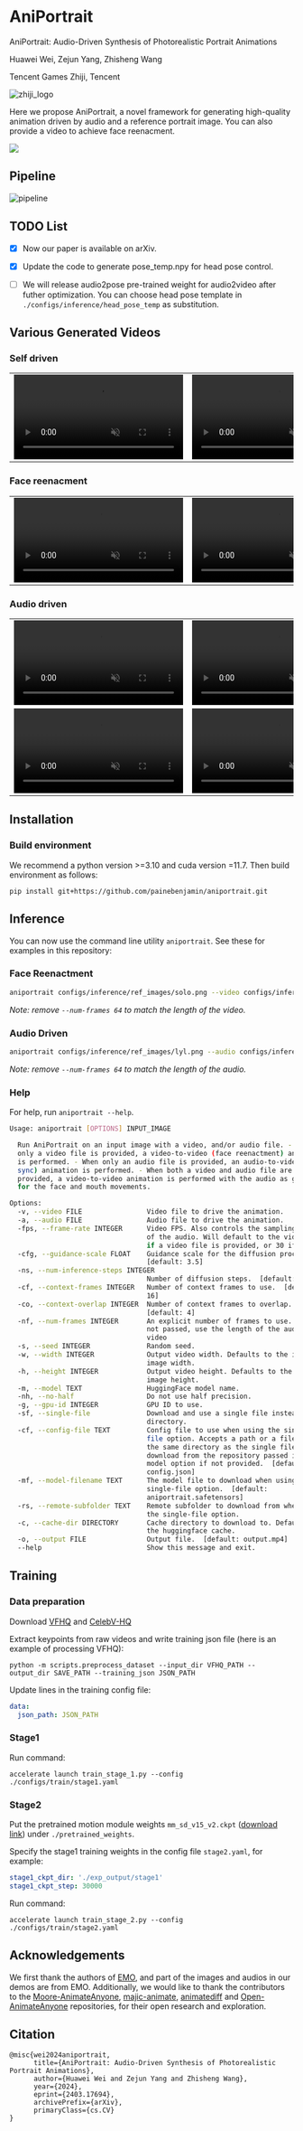 # AniPortrait

AniPortrait: Audio-Driven Synthesis of Photorealistic Portrait Animations

Huawei Wei, Zejun Yang, Zhisheng Wang

Tencent Games Zhiji, Tencent

![zhiji_logo](asset/zhiji_logo.png)

Here we propose AniPortrait, a novel framework for generating high-quality animation driven by 
audio and a reference portrait image. You can also provide a video to achieve face reenacment.

<a href='https://arxiv.org/abs/2403.17694'><img src='https://img.shields.io/badge/Paper-Arxiv-red'></a>

## Pipeline

![pipeline](asset/pipeline.png)

## TODO List

- [x] Now our paper is available on arXiv.

- [x] Update the code to generate pose_temp.npy for head pose control.

- [ ] We will release audio2pose pre-trained weight for audio2video after futher optimization. You can choose head pose template in `./configs/inference/head_pose_temp` as substitution.

## Various Generated Videos

### Self driven

<table class="center">
<tr>
    <td width=50% style="border: none">
        <video controls autoplay loop src="https://github.com/Zejun-Yang/AniPortrait/assets/21038147/82c0f0b0-9c7c-4aad-bf0e-27e6098ffbe1" muted="false"></video>
    </td>
    <td width=50% style="border: none">
        <video controls autoplay loop src="https://github.com/Zejun-Yang/AniPortrait/assets/21038147/51a502d9-1ce2-48d2-afbe-767a0b9b9166" muted="false"></video>
    </td>
</tr>
</table>

### Face reenacment

<table class="center">
<tr>
    <td width=50% style="border: none">
        <video controls autoplay loop src="https://github.com/Zejun-Yang/AniPortrait/assets/21038147/849fce22-0db1-4257-a75f-a5dc655e6b9e" muted="false"></video>
    </td>
    <td width=50% style="border: none">
        <video controls autoplay loop src="https://github.com/Zejun-Yang/AniPortrait/assets/21038147/d4e0add6-20a2-4f4b-808c-530a6f4d3331" muted="false"></video>
    </td>
</tr>
</table>

### Audio driven

<table class="center">
<tr>
    <td width=50% style="border: none">
        <video controls autoplay loop src="https://github.com/Zejun-Yang/AniPortrait/assets/21038147/63171e5a-e4c1-4383-8f20-9764524928d0" muted="false"></video>
    </td>
    <td width=50% style="border: none">
        <video controls autoplay loop src="https://github.com/Zejun-Yang/AniPortrait/assets/21038147/6fd74024-ba19-4f6b-b37a-10df5cf2c934" muted="false"></video>
    </td>
</tr>

<tr>
    <td width=50% style="border: none">
        <video controls autoplay loop src="https://github.com/Zejun-Yang/AniPortrait/assets/21038147/9e516cc5-bf09-4d45-b5e3-820030764982" muted="false"></video>
    </td>
    <td width=50% style="border: none">
        <video controls autoplay loop src="https://github.com/Zejun-Yang/AniPortrait/assets/21038147/7c68148b-8022-453f-be9a-c69590038197" muted="false"></video>
    </td>
</tr>
</table>

## Installation

### Build environment

We recommend a python version >=3.10 and cuda version =11.7. Then build environment as follows:

```shell
pip install git+https://github.com/painebenjamin/aniportrait.git
```

## Inference

You can now use the command line utility `aniportrait`. See these for examples in this repository:

### Face Reenactment

```sh
aniportrait configs/inference/ref_images/solo.png --video configs/inference/video/Aragaki_song.mp4 --num-frames 64 --width 512 --height 512
```
*Note: remove `--num-frames 64` to match the length of the video.*

### Audio Driven

```sh
aniportrait configs/inference/ref_images/lyl.png --audio configs/inference/video/lyl.wav --num-frames 96 --width 512 --height 512
```
*Note: remove `--num-frames 64` to match the length of the audio.*

### Help

For help, run `aniportrait --help`.

```sh
Usage: aniportrait [OPTIONS] INPUT_IMAGE

  Run AniPortrait on an input image with a video, and/or audio file. - When
  only a video file is provided, a video-to-video (face reenactment) animation
  is performed. - When only an audio file is provided, an audio-to-video (lip-
  sync) animation is performed. - When both a video and audio file are
  provided, a video-to-video animation is performed with the audio as guidance
  for the face and mouth movements.

Options:
  -v, --video FILE                Video file to drive the animation.
  -a, --audio FILE                Audio file to drive the animation.
  -fps, --frame-rate INTEGER      Video FPS. Also controls the sampling rate
                                  of the audio. Will default to the video FPS
                                  if a video file is provided, or 30 if not.
  -cfg, --guidance-scale FLOAT    Guidance scale for the diffusion process.
                                  [default: 3.5]
  -ns, --num-inference-steps INTEGER
                                  Number of diffusion steps.  [default: 20]
  -cf, --context-frames INTEGER   Number of context frames to use.  [default:
                                  16]
  -co, --context-overlap INTEGER  Number of context frames to overlap.
                                  [default: 4]
  -nf, --num-frames INTEGER       An explicit number of frames to use. When
                                  not passed, use the length of the audio or
                                  video
  -s, --seed INTEGER              Random seed.
  -w, --width INTEGER             Output video width. Defaults to the input
                                  image width.
  -h, --height INTEGER            Output video height. Defaults to the input
                                  image height.
  -m, --model TEXT                HuggingFace model name.
  -nh, --no-half                  Do not use half precision.
  -g, --gpu-id INTEGER            GPU ID to use.
  -sf, --single-file              Download and use a single file instead of a
                                  directory.
  -cf, --config-file TEXT         Config file to use when using the single-
                                  file option. Accepts a path or a filename in
                                  the same directory as the single file. Will
                                  download from the repository passed in the
                                  model option if not provided.  [default:
                                  config.json]
  -mf, --model-filename TEXT      The model file to download when using the
                                  single-file option.  [default:
                                  aniportrait.safetensors]
  -rs, --remote-subfolder TEXT    Remote subfolder to download from when using
                                  the single-file option.
  -c, --cache-dir DIRECTORY       Cache directory to download to. Default uses
                                  the huggingface cache.
  -o, --output FILE               Output file.  [default: output.mp4]
  --help                          Show this message and exit.
```

## Training

### Data preparation
Download [VFHQ](https://liangbinxie.github.io/projects/vfhq/) and [CelebV-HQ](https://github.com/CelebV-HQ/CelebV-HQ) 

Extract keypoints from raw videos and write training json file (here is an example of processing VFHQ): 

```shell
python -m scripts.preprocess_dataset --input_dir VFHQ_PATH --output_dir SAVE_PATH --training_json JSON_PATH
```

Update lines in the training config file: 

```yaml
data:
  json_path: JSON_PATH
```

### Stage1

Run command:

```shell
accelerate launch train_stage_1.py --config ./configs/train/stage1.yaml
```

### Stage2

Put the pretrained motion module weights `mm_sd_v15_v2.ckpt` ([download link](https://huggingface.co/guoyww/animatediff/blob/main/mm_sd_v15_v2.ckpt)) under `./pretrained_weights`. 

Specify the stage1 training weights in the config file `stage2.yaml`, for example:

```yaml
stage1_ckpt_dir: './exp_output/stage1'
stage1_ckpt_step: 30000 
```

Run command:

```shell
accelerate launch train_stage_2.py --config ./configs/train/stage2.yaml
```

## Acknowledgements

We first thank the authors of [EMO](https://github.com/HumanAIGC/EMO), and part of the images and audios in our demos are from EMO. Additionally, we would like to thank the contributors to the [Moore-AnimateAnyone](https://github.com/MooreThreads/Moore-AnimateAnyone), [majic-animate](https://github.com/magic-research/magic-animate), [animatediff](https://github.com/guoyww/AnimateDiff) and [Open-AnimateAnyone](https://github.com/guoqincode/Open-AnimateAnyone) repositories, for their open research and exploration.

## Citation

```
@misc{wei2024aniportrait,
      title={AniPortrait: Audio-Driven Synthesis of Photorealistic Portrait Animations}, 
      author={Huawei Wei and Zejun Yang and Zhisheng Wang},
      year={2024},
      eprint={2403.17694},
      archivePrefix={arXiv},
      primaryClass={cs.CV}
}
```
